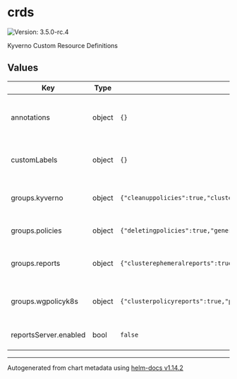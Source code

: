 # crds

![Version: 3.5.0-rc.4](https://img.shields.io/badge/Version-3.5.0--rc.4-informational?style=flat-square)

Kyverno Custom Resource Definitions

## Values

| Key | Type | Default | Description |
|-----|------|---------|-------------|
| annotations | object | `{}` | This field can be overwritten by setting crds.annotations in the parent chart |
| customLabels | object | `{}` | This field can be overwritten by setting crds.labels in the parent chart |
| groups.kyverno | object | `{"cleanuppolicies":true,"clustercleanuppolicies":true,"clusterpolicies":true,"globalcontextentries":true,"policies":true,"policyexceptions":true,"updaterequests":true}` | This field can be overwritten by setting crds.labels in the parent chart |
| groups.policies | object | `{"deletingpolicies":true,"generatingpolicies":true,"imagevalidatingpolicies":true,"mutatingpolicies":true,"policyexceptions":true,"validatingpolicies":true}` | Install CRDs in group `reports.kyverno.io` |
| groups.reports | object | `{"clusterephemeralreports":true,"ephemeralreports":true}` | This field can be overwritten by setting crds.labels in the parent chart |
| groups.wgpolicyk8s | object | `{"clusterpolicyreports":true,"policyreports":true}` | This field can be overwritten by setting crds.labels in the parent chart |
| reportsServer.enabled | bool | `false` | Kyverno reports-server is used in your cluster |

----------------------------------------------
Autogenerated from chart metadata using [helm-docs v1.14.2](https://github.com/norwoodj/helm-docs/releases/v1.14.2)

